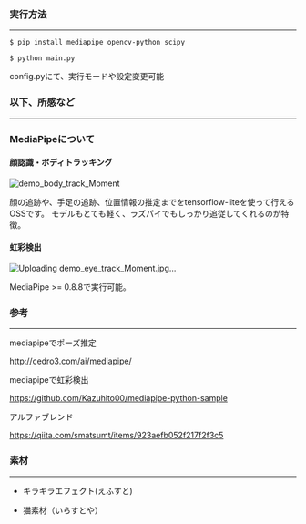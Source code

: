 ### 実行方法
___

`$ pip install mediapipe opencv-python scipy`

`$ python main.py`

config.pyにて、実行モードや設定変更可能


### 以下、所感など
___

### MediaPipeについて

#### 顔認識・ボディトラッキング
![demo_body_track_Moment](https://user-images.githubusercontent.com/97094663/185735078-7f44d68f-dff2-4ac8-92ca-80bb35065342.jpg)

顔の追跡や、手足の追跡、位置情報の推定までをtensorflow-liteを使って行えるOSSです。
モデルもとても軽く、ラズパイでもしっかり追従してくれるのが特徴。


#### 虹彩検出
![Uploading demo_eye_track_Moment.jpg…]()

MediaPipe >= 0.8.8で実行可能。


### 参考
___

mediapipeでポーズ推定

http://cedro3.com/ai/mediapipe/

mediapipeで虹彩検出

https://github.com/Kazuhito00/mediapipe-python-sample

アルファブレンド

https://qiita.com/smatsumt/items/923aefb052f217f2f3c5



### 素材
___

- キラキラエフェクト(えふすと)

- 猫素材（いらすとや）
